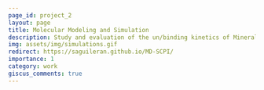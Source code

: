 ```yaml
---
page_id: project_2
layout: page
title: Molecular Modeling and Simulation
description: Study and evaluation of the un/binding kinetics of Mineralocorticoid receptor steroid agonist Aldosterone, Cortisol, and Progesterone ligands using Molecular Dynamics and Monte Carlo simulations.
img: assets/img/simulations.gif
redirect: https://saguileran.github.io/MD-SCPI/
importance: 1
category: work
giscus_comments: true
---
```

